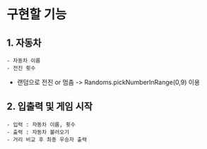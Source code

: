 # 구현할 기능
## 1. 자동차
    - 자동차 이름
    - 전진 횟수
- 랜덤으로 전진 or 멈춤 -> Randoms.pickNumberInRange(0,9) 이용

## 2. 입출력 및 게임 시작
    - 입력 : 자동차 이름, 횟수
    - 출력 : 자동차 불러오기
    - 거리 비교 후 최종 우승자 출력

